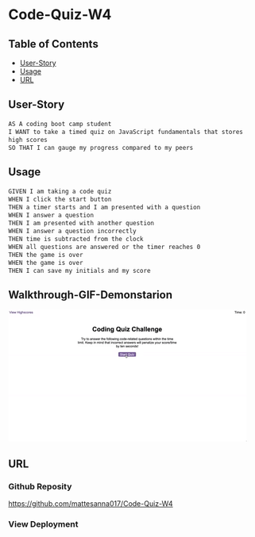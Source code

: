 # Code-Quiz-W4

## Table of Contents
- [User-Story](#user-story)
- [Usage](#usage)
- [URL](#URL)



## User-Story

```
AS A coding boot camp student
I WANT to take a timed quiz on JavaScript fundamentals that stores high scores
SO THAT I can gauge my progress compared to my peers
```

## Usage

```
GIVEN I am taking a code quiz
WHEN I click the start button
THEN a timer starts and I am presented with a question
WHEN I answer a question
THEN I am presented with another question
WHEN I answer a question incorrectly
THEN time is subtracted from the clock
WHEN all questions are answered or the timer reaches 0
THEN the game is over
WHEN the game is over
THEN I can save my initials and my score
```

## Walkthrough-GIF-Demonstarion

![alt text](./assets/demo-gif/04-web-apis-homework-demo.gif "gif of Code Quiz")


## URL
### Github Reposity
https://github.com/mattesanna017/Code-Quiz-W4
### View Deployment
